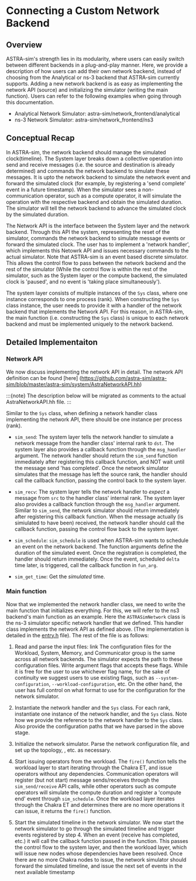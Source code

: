 # Connecting a Custom Network Backend

## Overview
ASTRA-sim's strength lies in its modularity, where users can easily switch between different backends in a plug-and-play manner. Here, we provide a description of how users can add their own network backend, instead of choosing from the Analytical or ns-3 backend that ASTRA-sim currently supports. Adding a new network backend is as easy as implementing the network API (source) and initializing the simulator (writing the main function). Users can refer to the following examples when going through this documentation. 

- Analytical Network Simulator: astra-sim/network_frontend/analytical
- ns-3 Network Simulator: astra-sim/network_frontend/ns3

## Conceptual Recap
In ASTRA-sim, the network backend should manage the simulated clock(timeline). 
The System layer breaks down a collective operation into send and receive messages (i.e. the source and destination is already determined) and commands the network backend to simulate these messages. It is upto the network backend to simulate the network event and forward the simulated clock (for example, by registering a 'send complete' event in a future timestamp).
When the simulator sees a non-communication operator, such as a compute operator, it will simulate the operation with the respective backend and obtain the simulated duration. The simulator will tell the network backend to advance the simulated clock by the simulated duration. 

The Network API is the interface between the System layer and the network backend. Through this API the system, representing the reset of the simulator, commands the network backend to simulate message events or forward the simulated clock. The user has to implement a 'network handler', which implements this Netowrk API and issues necessary commands to the actual simulator.
Note that ASTRA-sim is an event based discrete simulator. This allows the control flow to pass between the network backend and the rest of the simulator (While the control flow is within the rest of the simulator, such as the System layer or the compute backend, the simulated clock is 'paused', and no event is 'taking place simultaneously'). 

The system layer consists of multiple instances of the `Sys` class, where one instance corresponds to one process (rank). When constructing the `Sys` class instance, the user needs to provide it with a handler of the network backend that implements the Network API. For this reason, in ASTRA-sim, the main function (i.e. constructing the `Sys` class) is unique to each network backend and must be implemented uniquely to the network backend. 


## Detailed Implementaiton 
### Network API
We now discuss implementing the network API in detail. The network API definition can be found [here]
(https://github.com/astra-sim/astra-sim/blob/master/astra-sim/system/AstraNetworkAPI.hh)

:::{note}
The description below will be migrated as comments to the actual AstraNetworkAPI.hh file. 
::: 

Similar to the `Sys` class, when defining a network handler class implementing the network API, there should be one instance per process (rank).

- `sim_send`: The system layer tells the network handler to simulate a network message from the handler class' internal rank to `dst`. The system layer also provides a callback function through the `msg_handler` argument. 
The network handler should return the `sim_send` function immediately after registering this callback function, and NOT wait until the message send 'has completed'. Once the network simulator simulates that the message has left the source rank, the handler should call the callback function, passing the control back to the system layer.  
 
- `sim_recv`: The system layer tells the network handler to *expect* a message from `src` to the handler class' internal rank. The system layer also provides a callback function through the `msg_handler` argument.
Similar to `sim_send`, the network simulator should return immediately after registering this callback function. 
When the message actually (is simiulated to have been) received, the network handler should call the callback function, passing the control flow back to the system layer. 

- `sim_schedule`: `sim_schedule` is used when ASTRA-sim wants to schedule an event on the network backend. The function arguments define the duration of the simulated event. Once the registration is completed, the handler should return immediately. Once the event, scheduled `delta` time later, is triggered, call the callback function in `fun_arg`. 

- `sim_get_time`: Get the *simulated* time.



### Main function
Now that we implemented the network handler class, we need to write the main function that initializes everything. For this, we will refer to the ns3 backend's main function as an example. Here the `ASTRASimNetwork` class is the ns-3 simulator specific network handler that we defined. This handler class implements the network API as defined above. (The implementation is detailed in the [entry.h](https://github.com/astra-sim/astra-sim/blob/ccb194879c2fab9f3ed873ab4e33f45c7aeec805/astra-sim/network_frontend/ns3/entry.h) file). The rest of the file is as follows: 

1. Read and parse the input files: link
The configuration files for the Workload, System, Memory, and Communicator group is the same across all network backends. The simulator expects the path to these configuration files. Write argument flags that accepts these flags. While it is free for the user to use whichever flag name, for the sake of continuity we suggest users to use existing flags, such as  `--system-configuration`, `--workload-configuration`, etc. On the other hand, the user has full control on what format to use for the configuration for the network simulator.  

2. Instantiate the network handler and the `Sys` class. 
For each rank, instantiate one instance of the network handler, and the `Sys` class. Note how we provide the reference to the network handler to the `Sys` class. Also provide the configuration paths that we have parsed in the above stage. 

3. Initialize the network simulator. 
Parse the network configuration file, and set up the topology, , etc. as necessary. 

4. Start issuing operators from the workload. 
The `fire()` function tells the workload layer to start iterating through the Chakra ET, and issue operators without any dependencies. Communication operators will register (but not start) message sends/receives through the `sim_send/receive` API calls, while other operators such as compute operators will simulate the compute duration and register a 'compute end' event through `sim_schedule`. Once the workload layer iterates through the Chakra ET and determines there are no more operations it can issue, it returns the `fire()` function. 

5. Start the simulated timeline in the network simulator. 
We now start the network simulator to go through the simulated timeline and trigger events registered by step 4. When an event (receive has completed, etc.) it will call the callback function passed in the function. This passes the control flow to the system layer, and then the workload layer, which will issue new nodes whose dependencies have been resolved. Once there are no more Chakra nodes to issue, the network simulator should forward the simulated timeline, and issue the next set of events in the next available timestamp



